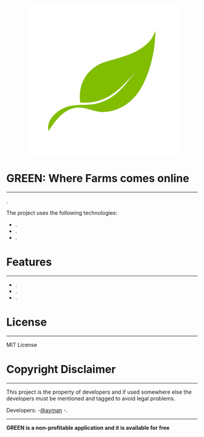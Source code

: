 <p align="center">
  <img  width="400" height="400" src="static/logo3.png" align="center">
</p>

# GREEN: Where Farms comes online
<hr>

. 

The project uses the following technologies:
  - .
  - .
  - .

# Features
<hr>

  - .
  - .
  - .

# License
<hr>

MIT License

# Copyright Disclaimer
<hr>

This project is the property of  developers and if used somewhere else the developers must be mentioned and tagged to avoid legal problems.

Developers:
-[@ayman](https://github.com/AymanKandil)
-.

<hr>

**GREEN is a non-profitable application and it is available for free**

